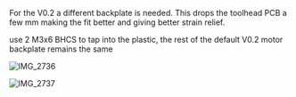 For the V0.2 a different backplate is needed. This drops the toolhead PCB a few mm making the fit better and giving better strain relief.

use 2 M3x6 BHCS to tap into the plastic, the rest of the default V0.2 motor backplate remains the same

![IMG_2736](https://user-images.githubusercontent.com/639709/213907798-f5ccd75b-b9c1-4af1-9dd6-817b600643f7.jpeg)

![IMG_2737](https://user-images.githubusercontent.com/639709/213907797-8ca9d257-70a6-40af-9fd0-bfb61b228640.jpeg)

